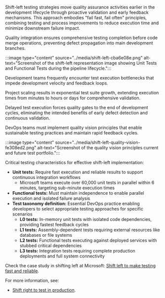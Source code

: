 Shift-left testing strategies move quality assurance activities earlier in the development lifecycle through proactive validation and early feedback mechanisms. This approach embodies "fail fast, fail often" principles, combining testing and process improvements to reduce execution time and minimize downstream failure impact.

Quality integration ensures comprehensive testing completion before code merge operations, preventing defect propagation into main development branches.

:::image type="content" source="../media/shift-left-cba6e08e.png" alt-text="Screenshot of the shift-left representation image showing Unit Tests and Functional Tests during the pipeline lifecycle.":::

Development teams frequently encounter test execution bottlenecks that impede development velocity and feedback loops.

Project scaling results in exponential test suite growth, extending execution times from minutes to hours or days for comprehensive validation.

Delayed test execution forces quality gates to the end of development cycles, eliminating the intended benefits of early defect detection and continuous validation.

DevOps teams must implement quality vision principles that enable sustainable testing practices and maintain rapid feedback cycles.

:::image type="content" source="../media/shift-left-quality-vision-fe308ed2.png" alt-text="Screenshot of the quality vision principles current and future test portfolio.":::

Critical testing characteristics for effective shift-left implementation:

- **Unit tests:** Require fast execution and reliable results to support continuous integration workflows
  - Microsoft teams execute over 60,000 unit tests in parallel within 6 minutes, targeting sub-minute execution times
- **Functional tests:** Must maintain independence to enable parallel execution and isolated failure analysis
- **Test taxonomy definition:** Essential DevOps practice enabling developers to select appropriate testing approaches for specific scenarios
  - **L0 tests:** In-memory unit tests with isolated code dependencies, providing fastest feedback cycles
  - **L1 tests:** Assembly-dependent tests requiring external resources like databases or file systems
  - **L2 tests:** Functional tests executing against deployed services with stubbed critical dependencies
  - **L3 tests:** Integration tests requiring complete production deployments and full system connectivity

Check the case study in shifting left at Microsoft: [Shift left to make testing fast and reliable](/devops/develop/shift-left-make-testing-fast-reliable).

For more information, see:

- [Shift right to test in production](/devops/deliver/shift-right-test-production).
